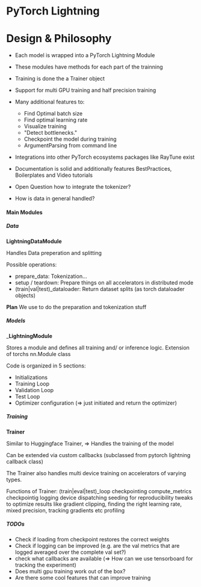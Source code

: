 # PyTorch Lightning

# Design & Philosophy

* Each model is wrapped into a PyTorch Lightning Module
* These modules have methods for each part of the trainning
* Training is done the a Trainer object
* Support for multi GPU training and half precision training
* Many additional features to:
	* Find Optimal batch size
	* Find optimal learning rate
	* Visualize training
	* "Detect bottlenecks."
	* Checkpoint the model during training
	* ArgumentParsing from command line

* Integrations into other PyTorch ecosystems packages like RayTune exist
* Documentation is solid and additionally features BestPractices, Boilerplates
		and Video tutorials
* Open Question how to integrate the tokenizer?
* How is data in general handled?

#### Main Modules

##### Data

__LightningDataModule__

Handles Data preperation and splitting

Possible operations:

* prepare_data: Tokenization...
* setup / teardown: Prepare things on all accelerators in distributed mode
* (train|val|test)_dataloader: Return dataset splits (as torch dataloader objects)

__Plan__
We use to do the preparation and tokenization stuff

##### Models

___LightningModule__

Stores a module and defines all training and/ or inference logic.
Extension of torchs nn.Module class

Code is organized in 5 sections:
* Initializations
* Training Loop
* Validation Loop
* Test Loop
* Optimizer configuration (=> just initiated and return the optimizer)
  
##### Training

__Trainer__

Similar to Huggingface Trainer,
=> Handles the training of the model

Can be extended via custom callbacks (subclassed from pytorch lightning callback class)

The Trainer also handles multi device training on accelerators of varying types.

Functions of Trainer:
(train|eval|test)_loop
checkpointing
compute_metrics
checkpointig
logging
device dispatching
seeding for reproducibility
tweaks to optimize results like gradient clipping, finding the right learning rate, mixed precision, tracking gradients etc
profiling

##### TODOs

* Check if loading from checkpoint restores the correct weights
* Check if logging can be improved (e.g. are the val metrics that are logged averaged over the complete val set?)
* check what callbacks are available (=> How can we use tensorboard for tracking the experiment)
* Does multi gpu training work out of the box?
* Are there some cool features that can improve training